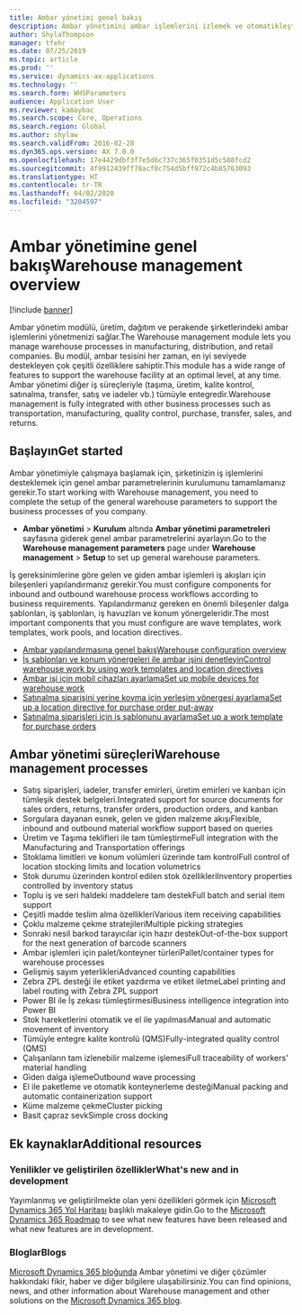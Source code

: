 ```yaml
---
title: Ambar yönetimi genel bakış
description: Ambar yönetimini ambar işlemlerini izlemek ve otomatikleştirmek için kullanın.
author: ShylaThompson
manager: tfehr
ms.date: 07/25/2019
ms.topic: article
ms.prod: ''
ms.service: dynamics-ax-applications
ms.technology: ''
ms.search.form: WHSParameters
audience: Application User
ms.reviewer: kamaybac
ms.search.scope: Core, Operations
ms.search.region: Global
ms.author: shylaw
ms.search.validFrom: 2016-02-28
ms.dyn365.ops.version: AX 7.0.0
ms.openlocfilehash: 17e4429dbf3f7e5d6c737c365f0351d5c588fcd2
ms.sourcegitcommit: 4f9912439ff78acf0c754d5bff972c4b85763093
ms.translationtype: HT
ms.contentlocale: tr-TR
ms.lasthandoff: 04/02/2020
ms.locfileid: "3204597"
---
```

# <a name="warehouse-management-overview"></a><span data-ttu-id="089be-103">Ambar yönetimine genel bakış</span><span class="sxs-lookup"><span data-stu-id="089be-103">Warehouse management overview</span></span>

[!include [banner](../includes/banner.md)]

<span data-ttu-id="089be-104">Ambar yönetim modülü, üretim, dağıtım ve perakende şirketlerindeki ambar işlemlerini yönetmenizi sağlar.</span><span class="sxs-lookup"><span data-stu-id="089be-104">The Warehouse management module lets you manage warehouse processes in manufacturing, distribution, and retail companies.</span></span> <span data-ttu-id="089be-105">Bu modül, ambar tesisini her zaman, en iyi seviyede destekleyen çok çeşitli özelliklere sahiptir.</span><span class="sxs-lookup"><span data-stu-id="089be-105">This module has a wide range of features to support the warehouse facility at an optimal level, at any time.</span></span> <span data-ttu-id="089be-106">Ambar yönetimi diğer iş süreçleriyle (taşıma, üretim, kalite kontrol, satınalma, transfer, satış ve iadeler vb.) tümüyle entegredir.</span><span class="sxs-lookup"><span data-stu-id="089be-106">Warehouse management is fully integrated with other business processes such as transportation, manufacturing, quality control, purchase, transfer, sales, and returns.</span></span>

## <a name="get-started"></a><span data-ttu-id="089be-107">Başlayın</span><span class="sxs-lookup"><span data-stu-id="089be-107">Get started</span></span>
<span data-ttu-id="089be-108">Ambar yönetimiyle çalışmaya başlamak için, şirketinizin iş işlemlerini desteklemek için genel ambar parametrelerinin kurulumunu tamamlamanız gerekir.</span><span class="sxs-lookup"><span data-stu-id="089be-108">To start working with Warehouse management, you need to complete the setup of the general warehouse parameters to support the business processes of you company.</span></span>

- <span data-ttu-id="089be-109">**Ambar yönetimi** > **Kurulum** altında **Ambar yönetimi parametreleri** sayfasına giderek genel ambar parametrelerini ayarlayın.</span><span class="sxs-lookup"><span data-stu-id="089be-109">Go to the **Warehouse management parameters** page under **Warehouse management** > **Setup** to set up general warehouse parameters.</span></span>

<span data-ttu-id="089be-110">İş gereksinimlerine göre gelen ve giden ambar işlemleri iş akışları için bileşenleri yapılandırmanız gerekir.</span><span class="sxs-lookup"><span data-stu-id="089be-110">You must configure components for inbound and outbound warehouse process workflows according to business requirements.</span></span> <span data-ttu-id="089be-111">Yapılandırmanız gereken en önemli bileşenler dalga şablonları, iş şablonları, iş havuzları ve konum yönergeleridir.</span><span class="sxs-lookup"><span data-stu-id="089be-111">The most important components that you must configure are wave templates, work templates, work pools, and location directives.</span></span>

- [<span data-ttu-id="089be-112">Ambar yapılandırmasına genel bakış</span><span class="sxs-lookup"><span data-stu-id="089be-112">Warehouse configuration overview</span></span>](warehouse-configuration.md)
- [<span data-ttu-id="089be-113">İş şablonları ve konum yönergeleri ile ambar işini denetleyin</span><span class="sxs-lookup"><span data-stu-id="089be-113">Control warehouse work by using work templates and location directives</span></span>](control-warehouse-location-directives.md)
- [<span data-ttu-id="089be-114">Ambar işi için mobil cihazları ayarlama</span><span class="sxs-lookup"><span data-stu-id="089be-114">Set up mobile devices for warehouse work</span></span>](configure-mobile-devices-warehouse.md)
- [<span data-ttu-id="089be-115">Satınalma siparişini yerine koyma için yerleşim yönergesi ayarlama</span><span class="sxs-lookup"><span data-stu-id="089be-115">Set up a location directive for purchase order put-away</span></span>](../transportation/tasks/set-up-location-directive-purchase-order-put-away.md)
- [<span data-ttu-id="089be-116">Satınalma siparişleri için iş şablonunu ayarlama</span><span class="sxs-lookup"><span data-stu-id="089be-116">Set up a work template for purchase orders</span></span>](./tasks/set-up-work-template-purchase-orders.md)

## <a name="warehouse-management-processes"></a><span data-ttu-id="089be-117">Ambar yönetimi süreçleri</span><span class="sxs-lookup"><span data-stu-id="089be-117">Warehouse management processes</span></span>
- <span data-ttu-id="089be-118">Satış siparişleri, iadeler, transfer emirleri, üretim emirleri ve kanban için tümleşik destek belgeleri.</span><span class="sxs-lookup"><span data-stu-id="089be-118">Integrated support for source documents for sales orders, returns, transfer orders, production orders, and kanban</span></span>  
- <span data-ttu-id="089be-119">Sorgulara dayanan esnek, gelen ve giden malzeme akışı</span><span class="sxs-lookup"><span data-stu-id="089be-119">Flexible, inbound and outbound material workflow support based on queries</span></span>
- <span data-ttu-id="089be-120">Üretim ve Taşıma teklifleri ile tam tümleştirme</span><span class="sxs-lookup"><span data-stu-id="089be-120">Full integration with the Manufacturing and Transportation offerings</span></span>
- <span data-ttu-id="089be-121">Stoklama limitleri ve konum volümleri üzerinde tam kontrol</span><span class="sxs-lookup"><span data-stu-id="089be-121">Full control of location stocking limits and location volumetrics</span></span>
- <span data-ttu-id="089be-122">Stok durumu üzerinden kontrol edilen stok özellikleri</span><span class="sxs-lookup"><span data-stu-id="089be-122">Inventory properties controlled by inventory status</span></span>
- <span data-ttu-id="089be-123">Toplu iş ve seri haldeki maddelere tam destek</span><span class="sxs-lookup"><span data-stu-id="089be-123">Full batch and serial item support</span></span>
- <span data-ttu-id="089be-124">Çeşitli madde teslim alma özellikleri</span><span class="sxs-lookup"><span data-stu-id="089be-124">Various item receiving capabilities</span></span>
- <span data-ttu-id="089be-125">Çoklu malzeme çekme stratejileri</span><span class="sxs-lookup"><span data-stu-id="089be-125">Multiple picking strategies</span></span>
- <span data-ttu-id="089be-126">Sonraki nesil barkod tarayıcılar için hazır destek</span><span class="sxs-lookup"><span data-stu-id="089be-126">Out-of-the-box support for the next generation of barcode scanners</span></span>
- <span data-ttu-id="089be-127">Ambar işlemleri için palet/konteyner türleri</span><span class="sxs-lookup"><span data-stu-id="089be-127">Pallet/container types for warehouse processes</span></span>
- <span data-ttu-id="089be-128">Gelişmiş sayım yeterlikleri</span><span class="sxs-lookup"><span data-stu-id="089be-128">Advanced counting capabilities</span></span>
- <span data-ttu-id="089be-129">Zebra ZPL desteği ile etiket yazdırma ve etiket iletme</span><span class="sxs-lookup"><span data-stu-id="089be-129">Label printing and label routing with Zebra ZPL support</span></span>
- <span data-ttu-id="089be-130">Power BI ile İş zekası tümleştirmesi</span><span class="sxs-lookup"><span data-stu-id="089be-130">Business intelligence integration into Power BI</span></span>
- <span data-ttu-id="089be-131">Stok hareketlerini otomatik ve el ile yapılması</span><span class="sxs-lookup"><span data-stu-id="089be-131">Manual and automatic movement of inventory</span></span>
- <span data-ttu-id="089be-132">Tümüyle entegre kalite kontrolü (QMS)</span><span class="sxs-lookup"><span data-stu-id="089be-132">Fully-integrated quality control (QMS)</span></span>
- <span data-ttu-id="089be-133">Çalışanların tam izlenebilir malzeme işlemesi</span><span class="sxs-lookup"><span data-stu-id="089be-133">Full traceability of workers' material handling</span></span>
- <span data-ttu-id="089be-134">Giden dalga işleme</span><span class="sxs-lookup"><span data-stu-id="089be-134">Outbound wave processing</span></span>
- <span data-ttu-id="089be-135">El ile paketleme ve otomatik konteynerleme desteği</span><span class="sxs-lookup"><span data-stu-id="089be-135">Manual packing and automatic containerization support</span></span>
- <span data-ttu-id="089be-136">Küme malzeme çekme</span><span class="sxs-lookup"><span data-stu-id="089be-136">Cluster picking</span></span>
- <span data-ttu-id="089be-137">Basit çapraz sevk</span><span class="sxs-lookup"><span data-stu-id="089be-137">Simple cross docking</span></span>

## <a name="additional-resources"></a><span data-ttu-id="089be-138">Ek kaynaklar</span><span class="sxs-lookup"><span data-stu-id="089be-138">Additional resources</span></span>
### <a name="whats-new-and-in-development"></a><span data-ttu-id="089be-139">Yenilikler ve geliştirilen özellikler</span><span class="sxs-lookup"><span data-stu-id="089be-139">What's new and in development</span></span>
<span data-ttu-id="089be-140">Yayımlanmış ve geliştirilmekte olan yeni özellikleri görmek için [Microsoft Dynamics 365 Yol Haritası](https://roadmap.dynamics.com/) başlıklı makaleye gidin.</span><span class="sxs-lookup"><span data-stu-id="089be-140">Go to the [Microsoft Dynamics 365 Roadmap](https://roadmap.dynamics.com/) to see what new features have been released and what new features are in development.</span></span>

### <a name="blogs"></a><span data-ttu-id="089be-141">Bloglar</span><span class="sxs-lookup"><span data-stu-id="089be-141">Blogs</span></span>
<span data-ttu-id="089be-142">[Microsoft Dynamics 365 bloğunda](https://community.dynamics.com/b/msftdynamicsblog) Ambar yönetimi ve diğer çözümler hakkındaki fikir, haber ve diğer bilgilere ulaşabilirsiniz.</span><span class="sxs-lookup"><span data-stu-id="089be-142">You can find opinions, news, and other information about Warehouse management and other solutions on the [Microsoft Dynamics 365 blog](https://community.dynamics.com/b/msftdynamicsblog).</span></span>


 

